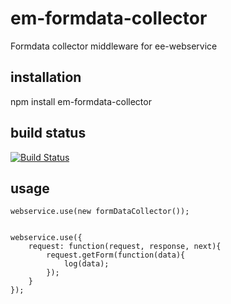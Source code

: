 # em-formdata-collector

Formdata collector middleware for ee-webservice

## installation

npm install em-formdata-collector


## build status

[![Build Status](https://travis-ci.org/eventEmitter/em-formdata-collector.png?branch=master)](https://travis-ci.org/eventEmitter/em-formdata-collector)


## usage


	webservice.use(new formDataCollector());


	webservice.use({
		request: function(request, response, next){
			request.getForm(function(data){
				log(data);
			});
		}
	});